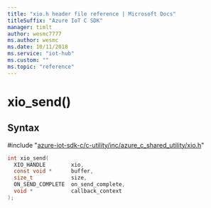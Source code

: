 ```yaml
---                             
title: "xio.h header file reference | Microsoft Docs" 
titleSuffix: "Azure IoT C SDK"            
manager: timlt                 
author: wesmc7777              
ms.author: wesmc               
ms.date: 10/11/2018                    
ms.service: "iot-hub"             
ms.custom: ""                
ms.topic: "reference"        
---                            
```


# xio_send()

## Syntax

\#include "[azure-iot-sdk-c/c-utility/inc/azure_c_shared_utility/xio.h](../xio-h.md)"  
```C
int xio_send(
  XIO_HANDLE        xio,
  const void *      buffer,
  size_t            size,
  ON_SEND_COMPLETE  on_send_complete,
  void *            callback_context
);
```

